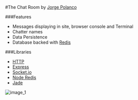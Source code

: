 #The Chat Room
by [Jorge Polanco](http://www.drjorgepolanco.com)

###Features

- Messages displaying in site, browser console and Terminal
- Chatter names
- Data Persistence
- Database backed with [Redis](http://redis.io/)


###Libraries

- [HTTP](http://nodejs.org/api/http.html)
- [Express](http://expressjs.com/)
- [Socket.io](http://socket.io/)
- [Node Redis](https://github.com/mranney/node_redis)
- [Jade](http://jade-lang.com/)

![image_1](https://fbcdn-sphotos-f-a.akamaihd.net/hphotos-ak-xpf1/v/t1.0-9/11006425_10152900357663961_7476095535537836973_n.jpg?oh=24a52a640aaa126771c10f7a12b3221a&oe=5555FC9E&__gda__=1435358945_09230e44b4e4c6046a0440a48c63567e)


